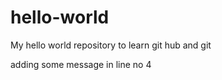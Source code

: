 # hello-world
My hello world repository to learn git hub and git 

adding some message in line no 4
